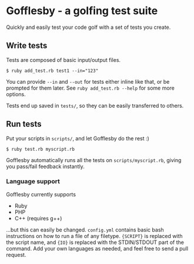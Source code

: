 Gofflesby - a golfing test suite
================================

Quickly and easily test your code golf with a set of tests you create.

## Write tests

Tests are composed of basic input/output files.

    $ ruby add_test.rb test1 --in="123"

You can provide `--in` and `--out` for tests either inline like that, or be
prompted for them later. See `ruby add_test.rb --help` for some more options.

Tests end up saved in `tests/`, so they can be easily transferred to others.

## Run tests

Put your scripts in `scripts/`, and let Gofflesby do the rest :)

    $ ruby test.rb myscript.rb

Gofflesby automatically runs all the tests on `scripts/myscript.rb`, giving you
pass/fail feedback instantly.

### Language support

Gofflesby currently supports

* Ruby
* PHP
* C++ (requires g++)

...but this can easily be changed. `config.yml` contains basic bash instructions
on how to run a file of any filetype. `{SCRIPT}` is replaced with the script
name, and `{IO}` is replaced with the STDIN/STDOUT part of the command. Add your
own languages as needed, and feel free to send a pull request.
